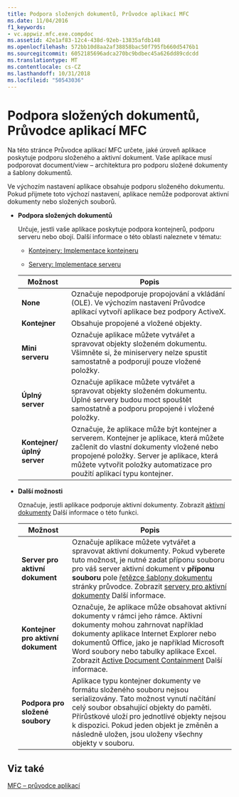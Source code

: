 ```yaml
---
title: Podpora složených dokumentů, Průvodce aplikací MFC
ms.date: 11/04/2016
f1_keywords:
- vc.appwiz.mfc.exe.compdoc
ms.assetid: 42e1af83-12c4-438d-92eb-13835afdb148
ms.openlocfilehash: 572bb10d8aa2af38858bac50f795fb660d5476b1
ms.sourcegitcommit: 6052185696adca270bc9bdbec45a626dd89cdcdd
ms.translationtype: MT
ms.contentlocale: cs-CZ
ms.lasthandoff: 10/31/2018
ms.locfileid: "50543036"
---
```

# <a name="compound-document-support-mfc-application-wizard"></a>Podpora složených dokumentů, Průvodce aplikací MFC

Na této stránce Průvodce aplikací MFC určete, jaké úroveň aplikace poskytuje podporu složeného a aktivní dokument. Vaše aplikace musí podporovat document/view – architektura pro podporu složené dokumenty a šablony dokumentů.

Ve výchozím nastavení aplikace obsahuje podporu složeného dokumentu. Pokud přijmete toto výchozí nastavení, aplikace nemůže podporovat aktivní dokumenty nebo složených souborů.

- **Podpora složených dokumentů**

   Určuje, jestli vaše aplikace poskytuje podpora kontejnerů, podporu serveru nebo obojí. Další informace o této oblasti naleznete v tématu:

   - [Kontejnery: Implementace kontejneru](../../mfc/containers-implementing-a-container.md)

   - [Servery: Implementace serveru](../../mfc/servers-implementing-a-server.md)

   |Možnost|Popis|
   |------------|-----------------|
   |**None**|Označuje nepodporuje propojování a vkládání (OLE). Ve výchozím nastavení Průvodce aplikací vytvoří aplikace bez podpory ActiveX.|
   |**Kontejner**|Obsahuje propojené a vložené objekty.|
   |**Mini serveru**|Označuje aplikace můžete vytvářet a spravovat objekty složeném dokumentu. Všimněte si, že miniservery nelze spustit samostatně a podporují pouze vložené položky.|
   |**Úplný server**|Označuje aplikace můžete vytvářet a spravovat objekty složeném dokumentu. Úplné servery budou moct spouštět samostatně a podporu propojené i vložené položky.|
   |**Kontejner/úplný server**|Označuje, že aplikace může být kontejner a serverem. Kontejner je aplikace, která můžete začlenit do vlastní dokumenty vložené nebo propojené položky. Server je aplikace, která můžete vytvořit položky automatizace pro použití aplikací typu kontejner.|

- **Další možnosti**

   Označuje, jestli aplikace podporuje aktivní dokumenty. Zobrazit [aktivní dokumenty](../../mfc/active-documents.md) Další informace o této funkci.

   |Možnost|Popis|
   |------------|-----------------|
   |**Server pro aktivní dokument**|Označuje aplikace můžete vytvářet a spravovat aktivní dokumenty. Pokud vyberete tuto možnost, je nutné zadat příponu souboru pro váš server aktivní dokument v **příponu souboru** pole [řetězce šablony dokumentu](../../mfc/reference/document-template-strings-mfc-application-wizard.md) stránky průvodce. Zobrazit [servery pro aktivní dokumenty](../../mfc/active-document-servers.md) Další informace.|
   |**Kontejner pro aktivní dokument**|Označuje, že aplikace může obsahovat aktivní dokumenty v rámci jeho rámce. Aktivní dokumenty mohou zahrnovat například dokumenty aplikace Internet Explorer nebo dokumentů Office, jako je například Microsoft Word soubory nebo tabulky aplikace Excel. Zobrazit [Active Document Containment](../../mfc/active-document-containment.md) Další informace.|
   |**Podpora pro složené soubory**|Aplikace typu kontejner dokumenty ve formátu složeného souboru nejsou serializovány. Tato možnost vynutí načítání celý soubor obsahující objekty do paměti. Přírůstkové uloží pro jednotlivé objekty nejsou k dispozici. Pokud jeden objekt je změněn a následně uložen, jsou uloženy všechny objekty v souboru.|

## <a name="see-also"></a>Viz také

[MFC – průvodce aplikací](../../mfc/reference/mfc-application-wizard.md)

